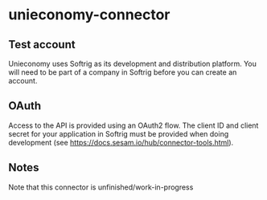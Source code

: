# unieconomy-connector

## Test account
Unieconomy uses Softrig as its development and distribution platform. You will need to be part of a company in Softrig before you can create an account.

## OAuth
Access to the API is provided using an OAuth2 flow. The client ID and client secret for your application in Softrig must be provided when doing development (see https://docs.sesam.io/hub/connector-tools.html).

## Notes

Note that this connector is unfinished/work-in-progress

